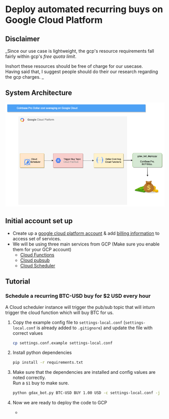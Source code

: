 # Deploy automated recurring buys on Google Cloud Platform

## Disclaimer
_Since our use case is lightweight, the gcp's resource requirements fall fairly within gcp's *free quota limit*.

Inshort these resources should be free of charge for our usecase. <Br>
Having said that, I suggest people should do their our research regarding the gcp charges.
_

## System Architecture
![System architecture](../docs/img/dca_system.png "GCP System Architecture")

## Initial account set up
* Create up a [google cloud platform account](https://cloud.google.com/gcp?utm_source=google&utm_medium=cpc&utm_campaign=na-US-all-en-dr-bkws-all-all-trial-e-dr-1011347&utm_content=text-ad-none-any-DEV_c-CRE_491349594127-ADGP_Desk%20%7C%20BKWS%20-%20EXA%20%7C%20Txt%20~%20Google%20Cloud%20Platform%20Core-KWID_43700064423315751-kwd-26415313501&utm_term=KW_google%20cloud%20platform-ST_google%20cloud%20platform&gclid=EAIaIQobChMIg_rckMzm9wIVAMqUCR0y6QNHEAAYASAAEgKRG_D_BwE&gclsrc=aw.ds) & add [billing information](https://console.cloud.google.com/billing?authuser=1&supportedpurview=project) to access set of services.
* We will be using three main services from GCP (Make sure you enable them for your GCP account)
  * [Cloud Functions](https://cloud.google.com/functions)
  * [Cloud pubsub](https://cloud.google.com/pubsub)
  * [Cloud Scheduler](https://cloud.google.com/scheduler)


## Tutorial
### Schedule a recurring BTC-USD buy for $2 USD every hour

A Cloud scheduler instance will trigger the pub/sub topic that will inturn trigger the cloud function which will buy BTC for us.

1. Copy the example config file to `settings-local.conf` (`settings-local.conf` is already added to `.gitignore`) and update the file with correct values

	```bash
	cp settings.conf.example settings-local.conf
	```
2. Install python dependencies
   ```bash
   pip install -r requirements.txt
3. Make sure that the dependencies are installed and config values are noted correctly.<Br>
Run a `$1` buy to make sure.
   ```bash
   python gdax_bot.py BTC-USD BUY 1.00 USD -c settings-local.conf -j
   ```
4. Now we are ready to deploy the code to GCP

   *
